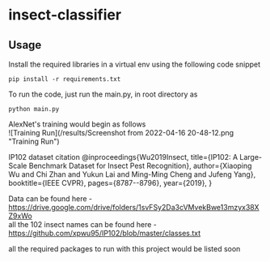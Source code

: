 # insect-classifier

## Usage
Install the required libraries in a virtual env using the following code snippet
```
pip install -r requirements.txt
```

To run the code, just run the main.py, in root directory as
```
python main.py
```

AlexNet's training would begin as follows  
![Training Run](/results/Screenshot from 2022-04-16 20-48-12.png "Training Run")


IP102 dataset citation
@inproceedings{Wu2019Insect,
  title={IP102: A Large-Scale Benchmark Dataset for Insect Pest Recognition},
  author={Xiaoping Wu and Chi Zhan and Yukun Lai and Ming-Ming Cheng and Jufeng Yang},
  booktitle={IEEE CVPR},
  pages={8787--8796},
  year={2019},
}


Data can be found here - https://drive.google.com/drive/folders/1svFSy2Da3cVMvekBwe13mzyx38XZ9xWo  
all the 102 insect names can be found here - https://github.com/xpwu95/IP102/blob/master/classes.txt  

all the required packages to run with this project would be listed soon
